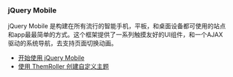 ### jQuery Mobile
jQuery Mobile 是构建在所有流行的智能手机，平板，和桌面设备都可使用的站点和app最最简单的方式。这个框架提供了一系列触摸友好的UI组件，和一个AJAX驱动的系统导航，去支持页面切换动画。
- [开始使用 jQuery Mobile]()
- [使用 ThemRoller 创建自定义主题]()
